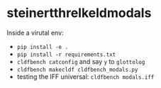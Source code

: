 # steinertthrelkeldmodals

Inside a virutal env:

* `pip install -e .`
* `pip install -r requirements.txt`
* `cldfbench catconfig` and say `y` to `glottolog`
* `cldfbench makecldf cldfbench_modals.py`
* testing the IFF universal: `cldfbench modals.iff`
